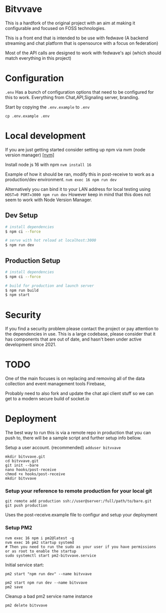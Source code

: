 # Bitvvave

This is a hardfork of the original project with an aim at making it configurable and focused on FOSS technologies.

This is a front end that is intended to be use with fedwave (A backend streaming and chat platform that is opensource with a focus on federation)

Most of the API calls are designed to work with fedwave's api (which should match everything in this project)

# Configuration

`.env` Has a bunch of configuration options that need to be configured for this to work.
Everything from Chat,API,Signaling server, branding.

Start by copying the `.env.example` to `.env`

`cp .env.example .env`


# Local development

If you are just getting started consider setting up npm via nvm (node version manager) [[nvm]](https://github.com/nvm-sh/nvm)

Install node js 16 with npm
`nvm install 16`

Example of how it should be ran, modify this in post-receive to work as a production/dev environment.
`nvm exec 16 npm run dev`

Alternatively you can bind it to your LAN address for local testing using
`HOST=0 PORT=3000 npm run dev`
However keep in mind that this does not seem to work with Node Version Manager.

## Dev Setup

``` bash
# install dependencies
$ npm ci --force

# serve with hot reload at localhost:3000
$ npm run dev
```

## Production Setup

```bash
# install dependencies
$ npm ci --force

# build for production and launch server
$ npm run build
$ npm start
```

# Security

If you find a security problem please contact the project or pay attention to the dependencies in use.
This is a large codebase, please consider that it has components that are out of date, and hasn't been under
active development since 2021.

# TODO

One of the main focuses is on replacing and removing all of the data collection and event management tools
Firebase, 

Probably need to also fork and update the chat api client stuff so we can get to a modern secure build of socket.io



# Deployment

The best way to run this is via a remote repo in production that you can push to, there will be
a sample script and further setup info bellow.

Setup a user account. (recommended)
`adduser bitvvave`

```
mkdir bitvvave.git
cd bitvvave.git
git init --bare
nano hooks/post-receive
chmod +x hooks/post-receive
mkdir bitvvave
```

### Setup your reference to remote production for your local git
```
git remote add production ssh://user@server:/full/path/to/bare.git
git push production
```

Uses the post-receive.example file to configur and setup your deployment

### Setup PM2
```
nvm exec 16 npm i pm2@latest -g
nvm exec 16 pm2 startup systemd
# Then you need to run the sudo as your user if you have permissions or as root to enable the startup
sudo systemctl start pm2-bitvvave.service
```

Initial service start:
```
pm2 start "npm run dev" --name bitvvave
```

```
pm2 start npm run dev --name bitvvave
pm2 save
```

Cleanup a bad pm2 service name instance
```
pm2 delete bitvvave
```
